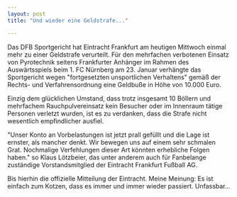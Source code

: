 ```yaml
---
layout: post
title: "Und wieder eine Geldstrafe..."

---
```


Das DFB Sportgericht hat Eintracht Frankfurt am heutigen Mittwoch einmal mehr zu einer Geldstrafe verurteilt. Für den mehrfachen verbotenen Einsatz von Pyrotechnik seitens Frankfurter Anhänger im Rahmen des Auswärtsspiels beim 1. FC Nürnberg am 23. Januar verhängte das Sportgericht wegen "fortgesetzten unsportlichen Verhaltens" gemäß der Rechts- und Verfahrensordnung eine Geldbuße in Höhe von 10.000 Euro.

Einzig dem glücklichen Umstand, dass trotz insgesamt 10 Böllern und mehrfachem Rauchpulvereinsatz kein Besucher oder im Innenraum tätige Personen verletzt wurden, ist es zu verdanken, dass die Strafe nicht wesentlich empfindlicher ausfiel.

"Unser Konto an Vorbelastungen ist jetzt prall gefüllt und die Lage ist ernster, als mancher denkt. Wir bewegen uns auf einem sehr schmalen Grat. Nochmalige Verfehlungen dieser Art könnten erhebliche Folgen haben." so Klaus Lötzbeier, das unter anderem auch für Fanbelange zuständige Vorstandsmitglied der Eintracht Frankfurt Fußball AG.

Bis hierhin die offizielle Mitteilung der Eintracht. Meine Meinung: Es ist einfach zum Kotzen, dass es immer und immer wieder passiert. Unfassbar...
